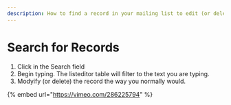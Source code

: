 ```yaml
---
description: How to find a record in your mailing list to edit (or delete) it.
---
```


# Search for Records

1. Click in the Search field
2. Begin typing. The listeditor table will filter to the text you are typing.
3. Modyify \(or delete\) the record the way you normally would.

{% embed url="https://vimeo.com/286225794" %}

